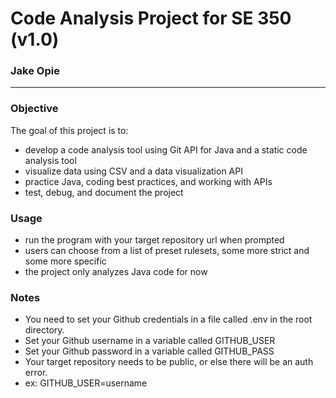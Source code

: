 # Code Analysis Project for SE 350 (v1.0)
### Jake Opie

---
### Objective
The goal of this project is to:
- develop a code analysis tool using Git API for Java and a static code analysis tool
- visualize data using CSV and a data visualization API
- practice Java, coding best practices, and working with APIs
- test, debug, and document the project

### Usage
- run the program with your target repository url when prompted
- users can choose from a list of preset rulesets, some more strict and some more specific
- the project only analyzes Java code for now

### Notes
- You need to set your Github credentials in a file called .env in the root directory.
- Set your Github username in a variable called GITHUB_USER
- Set your Github password in a variable called GITHUB_PASS
- Your target repository needs to be public, or else there will be an auth error.
- ex: GITHUB_USER=username
